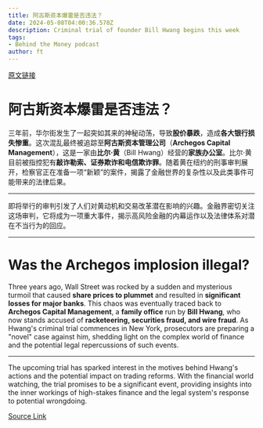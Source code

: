 ```yaml
---
title: 阿古斯资本爆雷是否违法？
date: 2024-05-08T04:00:36.570Z
description: Criminal trial of founder Bill Hwang begins this week
tags: 
- Behind the Money podcast
author: ft
---
```


[原文链接](https://ft.com/content/ae02d681-a386-4ca0-adec-ee8e2b753e00)

# 阿古斯资本爆雷是否违法？

三年前，华尔街发生了一起突如其来的神秘动荡，导致**股价暴跌**，造成**各大银行损失惨重**。这次混乱最终被追踪至**阿古斯资本管理公司**（**Archegos Capital Management**），这是一家由**比尔·黄**（Bill Hwang）经营的**家族办公室**。比尔·黄目前被指控犯有**敲诈勒索、证券欺诈和电信欺诈罪**。随着黄在纽约的刑事审判展开，检察官正在准备一项“新颖”的案件，揭露了金融世界的复杂性以及此类事件可能带来的法律后果。

---

即将举行的审判引发了人们对黄动机和交易改革潜在影响的兴趣。金融界密切关注这场审判，它将成为一项重大事件，揭示高风险金融的内幕运作以及法律体系对潜在不当行为的回应。

---

# Was the Archegos implosion illegal?

Three years ago, Wall Street was rocked by a sudden and mysterious turmoil that caused **share prices to plummet** and resulted in **significant losses for major banks**. This chaos was eventually traced back to **Archegos Capital Management**, a **family office** run by **Bill Hwang**, who now stands accused of **racketeering, securities fraud, and wire fraud**. As Hwang's criminal trial commences in New York, prosecutors are preparing a "novel" case against him, shedding light on the complex world of finance and the potential legal repercussions of such events. 

--- 

The upcoming trial has sparked interest in the motives behind Hwang's actions and the potential impact on trading reforms. With the financial world watching, the trial promises to be a significant event, providing insights into the inner workings of high-stakes finance and the legal system's response to potential wrongdoing.

[Source Link](https://ft.com/content/ae02d681-a386-4ca0-adec-ee8e2b753e00)

